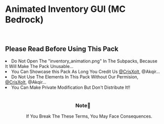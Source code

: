 # Animated Inventory GUI (MC Bedrock)
<DOCTYPE html>
<html>
  <br>
<h2> Please Read Before Using This Pack </h2>

<od>
  <li>Do Not Open The "inventory_animation.png" In The Subpacks, Because It Will Make The Pack Unusable...</li> 
  <li>You Can Showcase this Pack As Long You Credit Us <a href="https://github.com/CrisXolt">@CrisXolt</a>, @Akqir...</li> 
  <li>Do Not Use The Elements In This Pack Without Our Permision, <a href="https://github.com/CrisXolt">@CrisXolt</a>, @Akqir...</li> 
  <li>You Can Make Private Modification But Don't Distribute It!!</li> 
</od>
<br>

  <h3 align="center" >Note📔</h3>
 <dd  align="center">If You Break The These Terms, You May Face Consequences.</dd>
</html>
